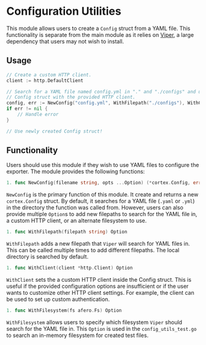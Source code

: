 # Configuration Utilities

This module allows users to create a `Config` struct from a YAML file. This functionality
is separate from the main module as it relies on [Viper](https://github.com/spf13/viper),
a large dependency that users may not wish to install.

## Usage
```go
// Create a custom HTTP client.
client := http.DefaultClient

// Search for a YAML file named config.yml in "." and "./configs" and use it to create a
// Config struct with the provided HTTP client.
config, err := NewConfig("config.yml", WithFilepath("./configs"), WithClient(client))
if err != nil {
    // Handle error
}

// Use newly created Config struct!
```



## Functionality

Users should use this module if they wish to use YAML files to configure the exporter. The
module provides the following functions:

```go
1. func NewConfig(filename string, opts ...Option) (*cortex.Config, error)
```
`NewConfig` is the primary function of this module. It create and returns a new
`cortex.Config` struct. By default, it searches for a YAML file (`.yaml` or `.yml`) in the
directory the function was called from. However, users can also provide multiple `Option`s
to add new filepaths to search for the YAML file in, a custom HTTP client, or an alternate
filesystem to use.

```go
1. func WithFilepath(filepath string) Option
```

`WithFilepath` adds a new filepath that `Viper` will search for YAML files in. This can be
called multiple times to add different filepaths. The local directory is searched by
default.


```go
1. func WithClient(client *http.Client) Option
```
`WithClient` sets the a custom HTTP client inside the Config struct. This is useful if the
provided configuration options are insufficient or if the user wants to customize other
HTTP client settings. For example, the client can be used to set up custom authentication.

```go
1. func WithFilesystem(fs afero.Fs) Option
```
`WithFilesystem` allows users to specify which filesystem `Viper` should search for the
YAML file in. This `Option` is used in the `config_utils_test.go` to search an in-memory
filesystem for created test files.
